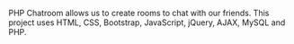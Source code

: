 PHP Chatroom allows us to create rooms to chat with our friends. This project uses HTML, CSS, Bootstrap, JavaScript, jQuery, AJAX, MySQL and PHP.
